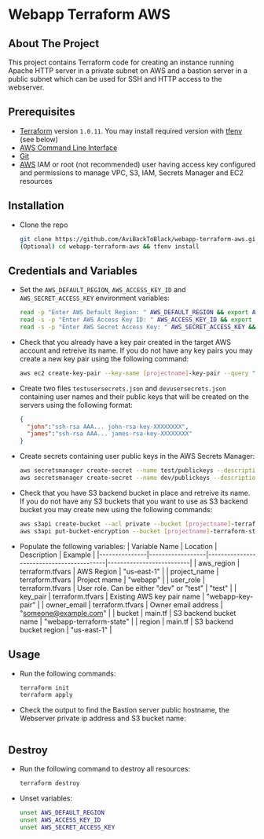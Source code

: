 # Webapp Terraform AWS

## About The Project

This project contains Terraform code for creating an instance running Apache
HTTP server in a private subnet on AWS and a bastion server in a public
subnet which can be used for SSH and HTTP access to the webserver.

## Prerequisites

* [Terraform](https://www.terraform.io/) version `1.0.11`. You may install required version with [tfenv](https://github.com/tfutils/tfenv) (see below)
* [AWS Command Line Interface](https://aws.amazon.com/cli/)
* [Git](https://git-scm.com/)
* [AWS](https://aws.amazon.com/) IAM or root (not recommended) user having access key configured and permissions to manage VPC, S3, IAM, Secrets Manager and EC2 resources

## Installation

* Clone the repo

   ```sh
   git clone https://github.com/AviBackToBlack/webapp-terraform-aws.git
   (Optional) cd webapp-terraform-aws && tfenv install
   ```

## Credentials and Variables

* Set the `AWS_DEFAULT_REGION`, `AWS_ACCESS_KEY_ID` and `AWS_SECRET_ACCESS_KEY` environment variables:

   ```sh
   read -p "Enter AWS Default Region: " AWS_DEFAULT_REGION && export AWS_DEFAULT_REGION && echo
   read -s -p "Enter AWS Access Key ID: " AWS_ACCESS_KEY_ID && export AWS_ACCESS_KEY_ID && echo
   read -s -p "Enter AWS Secret Access Key: " AWS_SECRET_ACCESS_KEY && export AWS_SECRET_ACCESS_KEY && echo
   ```

* Check that you already have a key pair created in the target AWS account and retreive its name. If you do not have any key pairs you may create a new key pair using the following command:

  ```sh
  aws ec2 create-key-pair --key-name [projectname]-key-pair --query "KeyMaterial" --output text >[projectname]-key-pair.pem
  ```

* Create two files `testusersecrets.json` and `devusersecrets.json` containing user names and their public keys that will be created on the servers using the following format:

  ```json
  {
    "john":"ssh-rsa AAA... john-rsa-key-XXXXXXXX",
    "james":"ssh-rsa AAA... james-rsa-key-XXXXXXXX"
  }
  ```

* Create secrets containing user public keys in the AWS Secrets Manager:

  ```sh
  aws secretsmanager create-secret --name test/publickeys --description "Test Public Keys" --secret-string file://testusersecrets.json
  aws secretsmanager create-secret --name dev/publickeys --description "Dev Public Keys" --secret-string file://devusersecrets.json
  ```

* Check that you have S3 backend bucket in place and retreive its name. If you do not have any S3 buckets that you want to use as S3 backend bucket you may create new using the following commands:

  ```sh
  aws s3api create-bucket --acl private --bucket [projectname]-terraform-state --region us-east-1
  aws s3api put-bucket-encryption --bucket [projectname]-terraform-state --server-side-encryption-configuration '{"Rules": [{"ApplyServerSideEncryptionByDefault": {"SSEAlgorithm": "AES256"}}]}'
  ```

* Populate the following variables:
  | Variable Name | Location         | Description                              | Example                  |
  |---------------|------------------|------------------------------------------|--------------------------|
  | aws_region    | terraform.tfvars | AWS Region                               | "us-east-1"              |
  | project_name  | terraform.tfvars | Project mame                             | "webapp"                 |
  | user_role     | terraform.tfvars | User role. Can be either "dev" or "test" | "test"                   |
  | key_pair      | terraform.tfvars | Existing AWS key pair name               | "webapp-key-pair"        |
  | owner_email   | terraform.tfvars | Owner email address                      | "someone@example.com"    |
  | bucket        | main.tf          | S3 backend bucket name                   | "webapp-terraform-state" |
  | region        | main.tf          | S3 backend bucket region                 | "us-east-1"              |

## Usage

* Run the following commands:
  
  ```sh
  terraform init
  terraform apply
  ```

* Check the output to find the Bastion server public hostname, the Webserver private ip address and S3 bucket name:

  ```text

  ```

## Destroy

* Run the following command to destroy all resources:

  ```sh
  terraform destroy
  ```

* Unset variables:

  ```sh
  unset AWS_DEFAULT_REGION
  unset AWS_ACCESS_KEY_ID
  unset AWS_SECRET_ACCESS_KEY
  ```
